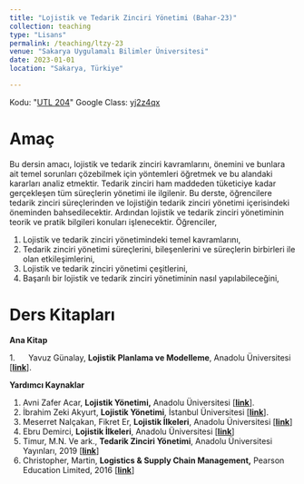 ```yaml
---
title: "Lojistik ve Tedarik Zinciri Yönetimi (Bahar-23)"
collection: teaching
type: "Lisans"
permalink: /teaching/ltzy-23
venue: "Sakarya Uygulamalı Bilimler Üniversitesi"
date: 2023-01-01
location: "Sakarya, Türkiye"

---
```


Kodu: "[UTL 204](https://ebs.sabis.subu.edu.tr/DersDetay/DersinDetayliBilgileri/32445/71650?Disaridan=)"
Google Class: [yj2z4qx](https://classroom.google.com/c/NTQyMjIzMjc1MDU3?cjc=yj2z4qx)

Amaç
======

Bu dersin amacı, lojistik ve tedarik zinciri kavramlarını, önemini ve bunlara ait temel sorunları çözebilmek için yöntemleri öğretmek ve bu alandaki kararları analiz etmektir. Tedarik zinciri ham maddeden tüketiciye kadar gerçekleşen tüm süreçlerin yönetimi ile ilgilenir. Bu derste, öğrencilere tedarik zinciri süreçlerinden ve lojistiğin tedarik zinciri yönetimi içerisindeki öneminden bahsedilecektir. Ardından lojistik ve tedarik zinciri yönetiminin teorik ve pratik bilgileri konuları işlenecektir.
Öğrenciler,
1.	Lojistik ve tedarik zinciri yönetimindeki temel kavramlarını,
2.	Tedarik zinciri yönetimi süreçlerini, bileşenlerini ve süreçlerin birbirleri ile olan etkileşimlerini,
3.	Lojistik ve tedarik zinciri yönetimi çeşitlerini,
4.	Başarılı bir lojistik ve tedarik zinciri yönetiminin nasıl yapılabileceğini,


Ders Kitapları
======
**Ana Kitap**

1.      Yavuz Günalay, **Lojistik Planlama ve Modelleme**, Anadolu Üniversitesi \[[**link**](https://ets.anadolu.edu.tr/storage/nfs/LOJ402U/ebook/LOJ402U-16V1S1-8-0-1-SV1-ebook.pdf)\].

**Yardımcı Kaynaklar**

1.  Avni Zafer Acar, **Lojistik Yönetimi,** Anadolu Üniversitesi \[[**link**](https://ets.anadolu.edu.tr/storage/nfs/LOJ104U/ebook/LOJ104U-13V2S1-8-0-1-SV1-ebook.pdf)\].
2.  İbrahim Zeki Akyurt, **Lojistik Yönetimi**, İstanbul Üniversitesi \[[**link**](http://auzefkitap.istanbul.edu.tr/kitap/kok/lojistikyonetimi.pdf)\].
3.  Meserret Nalçakan, Fikret Er, **Lojistik İlkeleri**, Anadolu Üniversitesi \[[**link**](https://ets.anadolu.edu.tr/storage/nfs/LOJ101U_2021/ebook/LOJ101U_2021-17V1S1-8-0-0-SV1-ebook.pdf)\]
4.  Ebru Demirci, **Lojistik İlkeleri**, Anadolu Üniversitesi \[[**link**](http://auzefkitap.istanbul.edu.tr/kitap/uluslararasitvlojistikyonetimi_ao/lojistikilkeleri.pdf)\]
5.  Timur, M.N. Ve ark., **Tedarik Zinciri Yönetimi**, Anadolu Üniversitesi Yayınları, 2019 \[[**link**](https://ets.anadolu.edu.tr/storage/nfs/PZL212U/ebook/PZL212U-13V1S1-8-0-1-SV1-ebook.pdf)\]
6.  Christopher, Martin, **Logistics & Supply Chain Management,** Pearson Education Limited, 2016 \[[**link**](https://www.amazon.com.tr/Logistics-Supply-Management-Martin-Christopher/dp/1292083794)\]